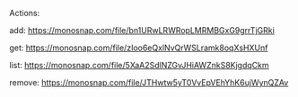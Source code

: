 Actions:

add: https://monosnap.com/file/bn1URwLRWRopLMRMBGxG9grrTjGRki

get: https://monosnap.com/file/zIoo6eQxlNvQrWSLramk8oqXsHXUnf

list: https://monosnap.com/file/5XaA2SdlNZGvJHiAWZnkS8KjgdqCkm

remove: https://monosnap.com/file/JTHwtw5yT0VvEpVEhYhK6ujWynQZAv
